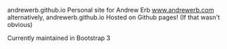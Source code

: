 andrewerb.github.io
Personal site for Andrew Erb
www.andrewerb.com
alternatively, andrewerb.github.io
Hosted on Github pages! (If that wasn't obvious)

Currently maintained in Bootstrap 3


